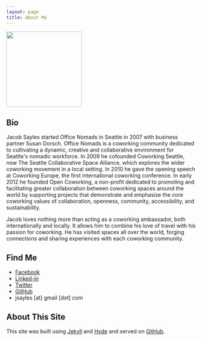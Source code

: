 ```yaml
---
layout: page
title: About Me
---
```


<p>
<a href="{{ site.baseurl }}public/jacob_sayles.jpg"><img src="{{ site.baseurl }}public/jacob_sayles.jpg" width="200px"></a>
</p>

## Bio
Jacob Sayles started Office Nomads in Seattle in 2007 with business partner Susan Dorsch. 
Office Nomads is a coworking community dedicated to cultivating a dynamic, creative and
collaborative environment for Seattle's nomadic workforce.  In 2009 he cofounded
Coworking Seattle, now The Seattle Collaborative Space Alliance, which explores the
wider coworking movement in a local setting. In 2010 he gave the opening speech at
Coworking Europe, the first international coworking conference.  In early 2012 he founded
Open Coworking, a non-profit dedicated to promoting and facilitating greater collaboration 
between coworking spaces around the world by supporting projects that demonstrate and 
emphasize the core coworking values of collaboration, openness, community, accessibility, 
and sustainability.  

Jacob loves nothing more than acting as a coworking ambassador, both internationally and 
locally. It allows him to combine his love of travel with his passion for coworking. He
has visited spaces all over the world, forging connections and sharing experiences with 
each coworking community.

## Find Me
<ul>
<li><a class="sidebar-nav-item" href="{{ site.facebook_url }}">Facebook</a></li>
<li><a class="sidebar-nav-item" href="{{ site.linkedin_url }}">Linked-in</a></li>
<li><a class="sidebar-nav-item" href="{{ site.twitter_url }}">Twitter</a></li>
<li><a class="sidebar-nav-item" href="{{ site.github_url }}">GitHub</a></li>
<li>jsayles [at] gmail [dot] com</li>
</ul>

## About This Site

This site was built using [Jekyll](http://jekyllrb.com) and [Hyde](http://hyde.getpoole.com/)
and served on [GitHub](http://github.com).
